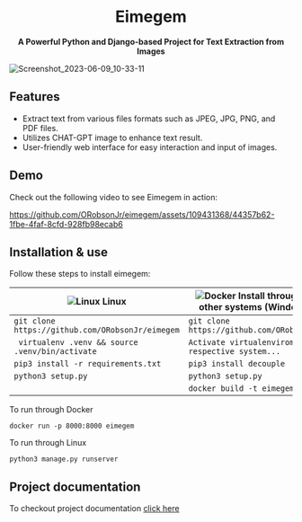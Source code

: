 <h1 align="center">
  <br>
  Eimegem
  <br>
</h1>

<p align="center">
  <strong>A Powerful Python and Django-based Project for Text Extraction from Images</strong>
</p>

  ![Screenshot_2023-06-09_10-33-11](https://github.com/ORobsonJr/eimegem/assets/109431368/1f8155cb-c69a-4b3f-a7f6-e91fb060efa8)

## Features

- Extract text from various files formats such as JPEG, JPG, PNG, and PDF files.
- Utilizes CHAT-GPT image to enhance text result.
- User-friendly web interface for easy interaction and input of images.

## Demo

Check out the following video to see Eimegem in action:

https://github.com/ORobsonJr/eimegem/assets/109431368/44357b62-1fbe-4faf-8cfd-928fb98ecab6


## Installation & use 

Follow these steps to install eimegem:

| ![Linux](https://img.shields.io/badge/Linux-FCC624?style=for-the-badge&logo=linux&logoColor=black) Linux  | ![Docker](https://img.shields.io/badge/docker-%230db7ed.svg?style=for-the-badge&logo=docker&logoColor=white) Install through Docker to other systems (Windows, Mac...) |
| ------------- | ------------- |
| ``` git clone https://github.com/ORobsonJr/eimegem ```  | ``` git clone https://github.com/ORobsonJr/eimegem ``` |
|  ``` virtualenv .venv && source .venv/bin/activate```  | ``` Activate virtualenviroment in your respective system... ``` |
|  ``` pip3 install -r requirements.txt ```  | ``` pip3 install decouple ```  |
|  ``` python3 setup.py ```  | ``` python3 setup.py ``` |
|   | ``` docker build -t eimegem . ``` |

To run through Docker
```
docker run -p 8000:8000 eimegem
```

To run through Linux
```
python3 manage.py runserver
```


## Project documentation 
To checkout project documentation [click here](DEVELOPER.md)
